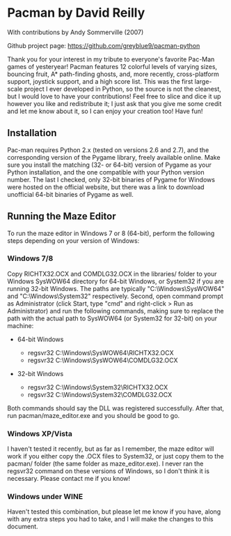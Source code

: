 Pacman by David Reilly
======================
With contributions by Andy Sommerville (2007)

Github project page:
https://github.com/greyblue9/pacman-python


Thank you for your interest in my tribute to everyone's favorite Pac-Man
games of yesteryear! Pacman features 12 colorful levels of varying
sizes, bouncing fruit, A* path-finding ghosts, and, more recently,
cross-platform support, joystick support, and a high score list. This
was the first large-scale project I ever developed in Python, so the
source is not the cleanest, but I would love to have your contributions!
Feel free to slice and dice it up however you like and redistribute it;
I just ask that you give me some credit and let me know about it, so I
can enjoy your creation too! Have fun!


Installation
------------

Pac-man requires Python 2.x (tested on versions 2.6 and 2.7), and the
corresponding version of the Pygame library, freely available online.
Make sure you install the matching (32- or 64-bit) version of Pygame
as your Python installation, and the one compatible with your Python
version number. The last I checked, only 32-bit binaries of Pygame for 
Windows were hosted on the official website, but there was a link to 
download unofficial 64-bit binaries of Pygame as well.


Running the Maze Editor
-----------------------

To run the maze editor in Windows 7 or 8 (64-bit), perform the following
steps depending on your version of Windows:

### Windows 7/8

Copy RICHTX32.OCX and COMDLG32.OCX in the libraries/ folder to
your Windows SysWOW64 directory for 64-bit Windows, or System32 if you 
are running 32-bit Windows. The paths are typically 
"C:\Windows\SysWOW64" and "C:\Windows\System32" respectively.
Second, open command prompt as Administrator (click Start, type "cmd"
and right-click > Run as Administrator) and run the following commands,
making sure to replace the path with the actual path to SysWOW64
(or System32 for 32-bit) on your machine:

   * 64-bit Windows
     - regsvr32 C:\Windows\SysWOW64\RICHTX32.OCX
	 - regsvr32 C:\Windows\SysWOW64\COMDLG32.OCX
	 
   * 32-bit Windows
     - regsvr32 C:\Windows\System32\RICHTX32.OCX
	 - regsvr32 C:\Windows\System32\COMDLG32.OCX

Both commands should say the DLL was registered successfully. After
that, run pacman/maze_editor.exe and you should be good to go.

### Windows XP/Vista

I haven't tested it recently, but as far as I remember, the maze editor
will work if you either copy the .OCX files to System32, or just copy
them to the pacman/ folder (the same folder as maze_editor.exe). I never
ran the regsvr32 command on these versions of Windows, so I don't think
it is necessary. Please contact me if you know!

### Windows under WINE

Haven't tested this combination, but please let me know if you have,
along with any extra steps you had to take, and I will make the changes
to this document.

